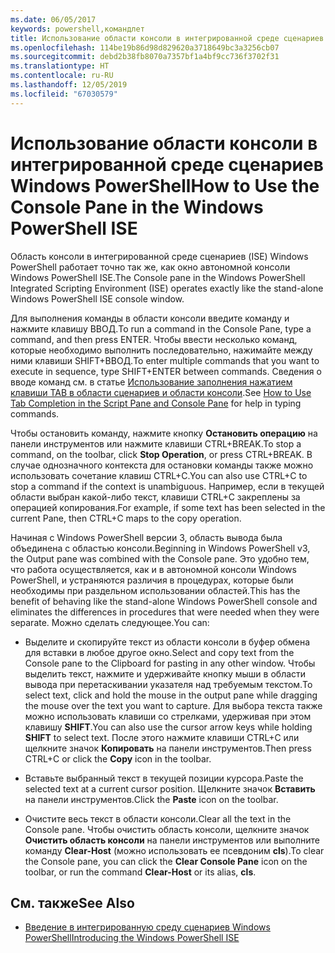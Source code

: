 ```yaml
---
ms.date: 06/05/2017
keywords: powershell,командлет
title: Использование области консоли в интегрированной среде сценариев Windows PowerShell
ms.openlocfilehash: 114be19b86d98d829620a3718649bc3a3256cb07
ms.sourcegitcommit: debd2b38fb8070a7357bf1a4bf9cc736f3702f31
ms.translationtype: HT
ms.contentlocale: ru-RU
ms.lasthandoff: 12/05/2019
ms.locfileid: "67030579"
---
```

# <a name="how-to-use-the-console-pane-in-the-windows-powershell-ise"></a><span data-ttu-id="8e4b5-103">Использование области консоли в интегрированной среде сценариев Windows PowerShell</span><span class="sxs-lookup"><span data-stu-id="8e4b5-103">How to Use the Console Pane in the Windows PowerShell ISE</span></span>

<span data-ttu-id="8e4b5-104">Область консоли в интегрированной среде сценариев (ISE) Windows PowerShell работает точно так же, как окно автономной консоли Windows PowerShell ISE.</span><span class="sxs-lookup"><span data-stu-id="8e4b5-104">The Console pane in the Windows PowerShell Integrated Scripting Environment (ISE) operates exactly like the stand-alone Windows PowerShell ISE console window.</span></span>

<span data-ttu-id="8e4b5-105">Для выполнения команды в области консоли введите команду и нажмите клавишу ВВОД.</span><span class="sxs-lookup"><span data-stu-id="8e4b5-105">To run a command in the Console Pane, type a command, and then press ENTER.</span></span> <span data-ttu-id="8e4b5-106">Чтобы ввести несколько команд, которые необходимо выполнить последовательно, нажимайте между ними клавиши SHIFT+ВВОД.</span><span class="sxs-lookup"><span data-stu-id="8e4b5-106">To enter multiple commands that you want to execute in sequence, type SHIFT+ENTER between commands.</span></span> <span data-ttu-id="8e4b5-107">Сведения о вводе команд см. в статье [Использование заполнения нажатием клавиши TAB в области сценариев и области консоли](How-to-Use-Tab-Completion-in-the-Script-Pane-and-Console-Pane.md).</span><span class="sxs-lookup"><span data-stu-id="8e4b5-107">See [How to Use Tab Completion in the Script Pane and Console Pane](How-to-Use-Tab-Completion-in-the-Script-Pane-and-Console-Pane.md) for help in typing commands.</span></span>

<span data-ttu-id="8e4b5-108">Чтобы остановить команду, нажмите кнопку **Остановить операцию** на панели инструментов или нажмите клавиши CTRL+BREAK.</span><span class="sxs-lookup"><span data-stu-id="8e4b5-108">To stop a command, on the toolbar, click **Stop Operation**, or press CTRL+BREAK.</span></span> <span data-ttu-id="8e4b5-109">В случае однозначного контекста для остановки команды также можно использовать сочетание клавиш CTRL+C.</span><span class="sxs-lookup"><span data-stu-id="8e4b5-109">You can also use CTRL+C to stop a command if the context is unambiguous.</span></span> <span data-ttu-id="8e4b5-110">Например, если в текущей области выбран какой-либо текст, клавиши CTRL+C закреплены за операцией копирования.</span><span class="sxs-lookup"><span data-stu-id="8e4b5-110">For example, if some text has been selected in the current Pane, then CTRL+C maps to the copy operation.</span></span>

<span data-ttu-id="8e4b5-111">Начиная с Windows PowerShell версии 3, область вывода была объединена с областью консоли.</span><span class="sxs-lookup"><span data-stu-id="8e4b5-111">Beginning in Windows PowerShell v3, the Output pane was combined with the Console pane.</span></span> <span data-ttu-id="8e4b5-112">Это удобно тем, что работа осуществляется, как и в автономной консоли Windows PowerShell, и устраняются различия в процедурах, которые были необходимы при раздельном использовании областей.</span><span class="sxs-lookup"><span data-stu-id="8e4b5-112">This has the benefit of behaving like the stand-alone Windows PowerShell console and eliminates the differences in procedures that were needed when they were separate.</span></span> <span data-ttu-id="8e4b5-113">Можно сделать следующее.</span><span class="sxs-lookup"><span data-stu-id="8e4b5-113">You can:</span></span>

- <span data-ttu-id="8e4b5-114">Выделите и скопируйте текст из области консоли в буфер обмена для вставки в любое другое окно.</span><span class="sxs-lookup"><span data-stu-id="8e4b5-114">Select and copy text from the Console pane to the Clipboard for pasting in any other window.</span></span> <span data-ttu-id="8e4b5-115">Чтобы выделить текст, нажмите и удерживайте кнопку мыши в области вывода при перетаскивании указателя над требуемым текстом.</span><span class="sxs-lookup"><span data-stu-id="8e4b5-115">To select text, click and hold the mouse in the output pane while dragging the mouse over the text you want to capture.</span></span> <span data-ttu-id="8e4b5-116">Для выбора текста также можно использовать клавиши со стрелками, удерживая при этом клавишу **SHIFT**.</span><span class="sxs-lookup"><span data-stu-id="8e4b5-116">You can also use the cursor arrow keys while holding **SHIFT** to select text.</span></span> <span data-ttu-id="8e4b5-117">После этого нажмите клавиши CTRL+C или щелкните значок **Копировать** на панели инструментов.</span><span class="sxs-lookup"><span data-stu-id="8e4b5-117">Then press CTRL+C or click the **Copy** icon in the toolbar.</span></span>

- <span data-ttu-id="8e4b5-118">Вставьте выбранный текст в текущей позиции курсора.</span><span class="sxs-lookup"><span data-stu-id="8e4b5-118">Paste the selected text at a current cursor position.</span></span> <span data-ttu-id="8e4b5-119">Щелкните значок **Вставить** на панели инструментов.</span><span class="sxs-lookup"><span data-stu-id="8e4b5-119">Click the **Paste** icon on the toolbar.</span></span>

- <span data-ttu-id="8e4b5-120">Очистите весь текст в области консоли.</span><span class="sxs-lookup"><span data-stu-id="8e4b5-120">Clear all the text in the Console pane.</span></span> <span data-ttu-id="8e4b5-121">Чтобы очистить область консоли, щелкните значок **Очистить область консоли** на панели инструментов или выполните команду **Clear-Host** (можно использовать ее псевдоним **cls**).</span><span class="sxs-lookup"><span data-stu-id="8e4b5-121">To clear the Console pane, you can click the **Clear Console Pane** icon on the toolbar, or run the command **Clear-Host** or its alias, **cls**.</span></span>

## <a name="see-also"></a><span data-ttu-id="8e4b5-122">См. также</span><span class="sxs-lookup"><span data-stu-id="8e4b5-122">See Also</span></span>

- [<span data-ttu-id="8e4b5-123">Введение в интегрированную среду сценариев Windows PowerShell</span><span class="sxs-lookup"><span data-stu-id="8e4b5-123">Introducing the Windows PowerShell ISE</span></span>](Introducing-the-Windows-PowerShell-ISE.md)
